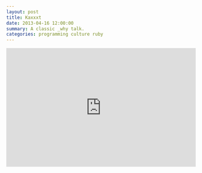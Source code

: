 ```yaml
---
layout: post
title: Kaxxxt
date: 2013-04-16 12:00:00
summary: A classic _why talk.
categories: programming culture ruby
---
```


<iframe width="100%" height="315" src="http://www.youtube.com/embed/I4U1vO-lMS0" frameborder="0" allowfullscreen=""></iframe>
